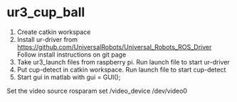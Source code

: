 # ur3_cup_ball

1. Create catkin workspace
2. Install ur-driver from https://github.com/UniversalRobots/Universal_Robots_ROS_Driver
   Follow install instructions on git page
3. Take ur3_launch files from raspberry pi. Run launch file to start ur-driver
4. Put cup-detect in catkin workspace. Run launch file to start cup-detect
5. Start gui in matlab with gui = GUI();

Set the video source
rosparam set /video_device /dev/video0
